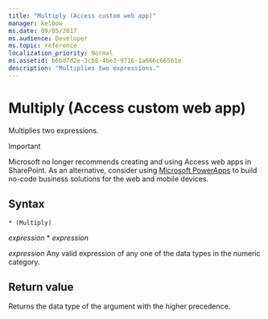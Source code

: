 ```yaml
---
title: "Multiply (Access custom web app)"
manager: kelbow
ms.date: 09/05/2017
ms.audience: Developer
ms.topic: reference
localization_priority: Normal
ms.assetid: b6bd7d2e-3cb8-4be3-9716-1a666c66561e
description: "Multiplies two expressions."
---
```


# Multiply (Access custom web app)

Multiplies two expressions.
  
> [!IMPORTANT]
> Microsoft no longer recommends creating and using Access web apps in SharePoint. As an alternative, consider using [Microsoft PowerApps](https://powerapps.microsoft.com/en-us/) to build no-code business solutions for the web and mobile devices. 
  
## Syntax

`* (Multiply)`

*expression*  \*  *expression* 
  
*expression*  Any valid expression of any one of the data types in the numeric category. 
  
## Return value

Returns the data type of the argument with the higher precedence.
  

